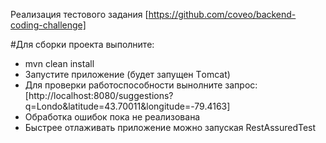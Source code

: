 Реализация тестового задания
[https://github.com/coveo/backend-coding-challenge]

#Для сборки проекта выполните:
* mvn clean install
* Запустите приложение (будет запущен Тomcat)
* Для проверки работоспособности вынолните запрос: [http://localhost:8080/suggestions?q=Londo&latitude=43.70011&longitude=-79.4163]
* Обработка ошибок пока не реализована
* Быстрее отлаживать приложение можно запуская RestAssuredTest 